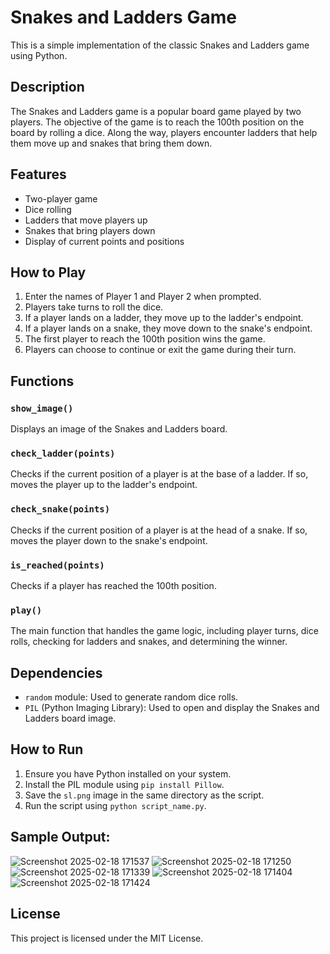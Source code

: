 # Snakes and Ladders Game

This is a simple implementation of the classic Snakes and Ladders game using Python.

## Description

The Snakes and Ladders game is a popular board game played by two players. The objective of the game is to reach the 100th position on the board by rolling a dice. Along the way, players encounter ladders that help them move up and snakes that bring them down.

## Features

- Two-player game
- Dice rolling
- Ladders that move players up
- Snakes that bring players down
- Display of current points and positions

## How to Play

1. Enter the names of Player 1 and Player 2 when prompted.
2. Players take turns to roll the dice.
3. If a player lands on a ladder, they move up to the ladder's endpoint.
4. If a player lands on a snake, they move down to the snake's endpoint.
5. The first player to reach the 100th position wins the game.
6. Players can choose to continue or exit the game during their turn.

## Functions

### `show_image()`
Displays an image of the Snakes and Ladders board.

### `check_ladder(points)`
Checks if the current position of a player is at the base of a ladder. If so, moves the player up to the ladder's endpoint.

### `check_snake(points)`
Checks if the current position of a player is at the head of a snake. If so, moves the player down to the snake's endpoint.

### `is_reached(points)`
Checks if a player has reached the 100th position.

### `play()`
The main function that handles the game logic, including player turns, dice rolls, checking for ladders and snakes, and determining the winner.

## Dependencies

- `random` module: Used to generate random dice rolls.
- `PIL` (Python Imaging Library): Used to open and display the Snakes and Ladders board image.

## How to Run

1. Ensure you have Python installed on your system.
2. Install the PIL module using `pip install Pillow`.
3. Save the `sl.png` image in the same directory as the script.
4. Run the script using `python script_name.py`.

## Sample Output:
![Screenshot 2025-02-18 171537](https://github.com/user-attachments/assets/3b9408d3-6998-4275-a6b2-9d5884ffb404)
![Screenshot 2025-02-18 171250](https://github.com/user-attachments/assets/3e9a6f5a-fcc3-4027-a1e5-a30b523a07ca)
![Screenshot 2025-02-18 171339](https://github.com/user-attachments/assets/0c4819fc-1bb5-4e47-8174-db187bc38f3f)
![Screenshot 2025-02-18 171404](https://github.com/user-attachments/assets/95c7aa71-5d06-415d-a9e6-3b89aef0791d)
![Screenshot 2025-02-18 171424](https://github.com/user-attachments/assets/56105228-c4e4-47bc-b15a-a0f28dcd5fce)




## License

This project is licensed under the MIT License.
